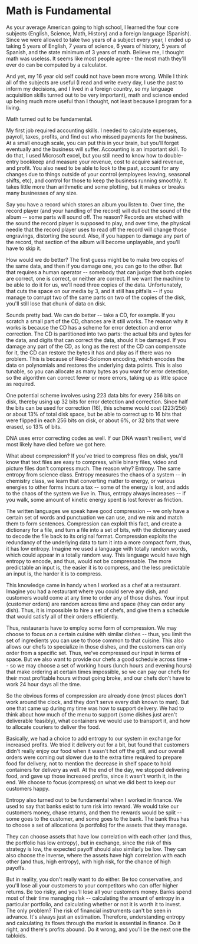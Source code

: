 # Math is Fundamental

As your average American going to high school, I learned the four core subjects (English, Science, Math, History) and a foreign language (Spanish). Since we were allowed to take two years of a subject every year, I ended up taking 5 years of English, 7 years of science, 6 years of history, 5 years of Spanish, and the state minimum of 3 years of math. Believe me, I thought math was useless. It seems like most people agree - the most math they'll ever do can be computed by a calculator.

And yet, my 16 year old self could not have been more wrong. While I think all of the subjects are useful (I read and write every day, I use the past to inform my decisions, and I lived in a foreign country, so my language acquisition skills turned out to be very important), math and science ended up being much more useful than I thought, not least because I program for a living.

Math turned out to be fundamental.

My first job required accounting skills. I needed to calculate expenses, payroll, taxes, profits, and find out who missed payments for the business. At a small enough scale, you can put this in your brain, but you'll forget eventually and the business will suffer. Accounting is an important skill. To do that, I used Microsoft excel, but you still need to know how to double-entry bookkeep and measure your revenue, cost to acquire said revenue, and profit. You also need to be able to look to the past, account for any changes due to things outside of your control (employees leaving, seasonal shifts, etc), and control for those to keep the business running smoothly. It takes little more than arithmetic and some plotting, but it makes or breaks many businesses of any size.

Say you have a record which stores an album you listen to. Over time, the record player (and your handling of the record) will dull out the sound of the album -- some parts will sound off. The reason? Records are etched with the sound the record player is supposed to play, and over time, the physical needle that the record player uses to read off the record will change those engravings, distorting the sound. Also, if you happen to damage any part of the record, that section of the album will become unplayable, and you'll have to skip it.

How would we do better? The first guess might be to make two copies of the same data, and then if you damage one, you can go to the other. But that requires a human operator -- somebody that can judge that both copies are correct, one is correct, or neither are correct. If we want the machine to be able to do it for us, we'll need three copies of the data. Unfortunately, that cuts the space on our media by 3, and it still has pitfalls -- if you manage to corrupt two of the same parts on two of the copies of the disk, you'll still lose that chunk of data on disk.

Sounds pretty bad. We can do better -- take a CD, for example. If you scratch a small part of the CD, chances are it still works. The reason why it works is because the CD has a scheme for error detection and error correction. The CD is partitioned into two parts: the actual bits and bytes for the data, and digits that can correct the data, should it be damaged. If you damage any part of the CD, as long as the rest of the CD can compensate for it, the CD can restore the bytes it has and play as if there was no problem. This is because of Reed-Solomon encoding, which encodes the data on polynomials and restores the underlying data points. This is also tunable, so you can allocate as many bytes as you want for error detection, so the algorithm can correct fewer or more errors, taking up as little space as required.

One potential scheme involves using 223 data bits for every 256 bits on disk, thereby using up 32 bits for error detection and correction. Since half the bits can be used for correction (16), this scheme would cost (223/256) or about 13% of total disk space, but be able to correct up to 16 bits that were flipped in each 256 bits on disk, or about 6%, or 32 bits that were erased, so 13% of bits.

DNA uses error correcting codes as well. If our DNA wasn't resilient, we'd most likely have died before we got here.

What about compression? If you've tried to compress files on disk, you'll know that text files are easy to compress, while binary files, video and picture files don't compress much. The reason why? Entropy. The same entropy from science class. Entropy measures the chaos of a system -- in chemistry class, we learn that converting matter to energy, or various energies to other forms incurs a tax -- some of the energy is lost, and adds to the chaos of the system we live in. Thus, entropy always increases -- if you walk, some amount of kinetic energy spent is lost forever as friction.

The written languages we speak have good compression -- we only have a certain set of words and punctuation we can use, and we mix and match them to form sentences. Compression can exploit this fact, and create a dictionary for a file, and turn a file into a set of bits, with the dictionary used to decode the file back to its original format. Compression exploits the redundancy of the underlying data to turn it into a more compact form, thus, it has low entropy. Imagine we used a language with totally random words, which could appear in a totally random way. This language would have high entropy to encode, and thus, would not be compressable. The more predictable an input is, the easier it is to compress, and the less predictable an input is, the harder it is to compress.

This knowledge came in handy when I worked as a chef at a restaurant. Imagine you had a restaurant where you could serve any dish, and customers would come at any time to order any of those dishes. Your input (customer orders) are random across time and space (they can order any dish). Thus, it is impossible to hire a set of chefs, and give them a schedule that would satisfy all of their orders efficiently.

Thus, restaurants have to employ some form of compression. We may choose to focus on a certain cuisine with similar dishes -- thus, you limit the set of ingredients you can use to those common to that cuisine. This also allows our chefs to specialize in those dishes, and the customers can only order from a specific set. Thus, we've compressed our input in terms of space. But we also want to provide our chefs a good schedule across time -- so we may choose a set of working hours (lunch hours and evening hours) that make ordering at certain times impossible, so we can pay our chefs for their most profitable hours without going broke, and our chefs don't have to work 24 hour days all the time.

So the obvious forms of compression are already done (most places don't work around the clock, and they don't serve every dish known to man). But one that came up during my time was how to support delivery. We had to think about how much of the menu to support (some dishes just aren't deliverable feasibly), what containers we would use to transport it, and how to allocate couriers to deliver the food.

Basically, we had a choice to add entropy to our system in exchange for increased profits. We tried it delivery out for a bit, but found that customers didn't really enjoy our food when it wasn't hot off the grill, and our overall orders were coming out slower due to the extra time required to prepare food for delivery, not to mention the decrease in shelf space to hold containers for delivery as well. At the end of the day, we stopped delivering food, and gave up those increased profits, since it wasn't worth it, in the end. We choose to focus (compress) on what we did best to keep our customers happy.

Entropy also turned out to be fundamental when I worked in finance. We used to say that banks exist to turn risk into reward. We would take our customers money, chase returns, and then the rewards would be split -- some goes to the customer, and some goes to the bank. The bank thus has to choose a set of allocations (a portfolio) for the assets that they manage.

They can choose assets that have low correlation with each other (and thus, the portfolio has low entropy), but in exchange, since the risk of this strategy is low, the expected payoff should also similarly be low. They can also choose the inverse, where the assets have high correlation with each other (and thus, high entropy), with high risk, for the chance of high payoffs.

But in reality, you don't really want to do either. Be too conservative, and you'll lose all your customers to your competitors who can offer higher returns. Be too risky, and you'll lose all your customers money. Banks spend most of their time managing risk -- calculating the amount of entropy in a particular portfolio, and calculating whether or not it is worth it to invest. The only problem? The risk of financial instruments can't be seen in advance. It's always just an estimation. Therefore, understanding entropy and calculating its flows through the market is essential in finance. Do it right, and there's profits abound. Do it wrong, and you'll be the next one the tabloids.
